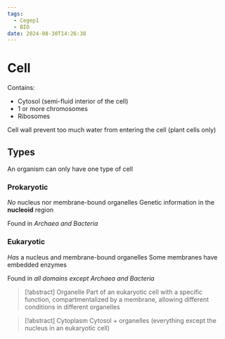 ```yaml
---
tags:
  - Cegep1
  - BIO
date: 2024-08-30T14:26:38
---
```


# Cell

Contains:

- Cytosol (semi-fluid interior of the cell)
- 1 or more chromosomes
- Ribosomes

Cell wall prevent too much water from entering the cell (plant cells only)

## Types

An organism can only have one type of cell

### Prokaryotic

*No* nucleus nor membrane-bound organelles
Genetic information in the **nucleoid** region

Found in *Archaea and Bacteria*

### Eukaryotic

*Has* a nucleus and membrane-bound organelles
Some membranes have embedded enzymes

Found in *all domains except Archaea and Bacteria*

> [!abstract] Organelle
> Part of an eukaryotic cell with a specific function, compartmentalized by a membrane, allowing different conditions in different organelles

> [!abstract] Cytoplasm
> Cytosol + organelles (everything except the nucleus in an eukaryotic cell)